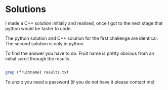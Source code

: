 # Solutions

I made a C++ solution initially and realised, once I got to the next stage that python would be faster to code.

The python solution and C++ solution for the first challenge are identical.
The second solution is only in python.

To find the answer you have to do. Fruit name is pretty obvious from an initial scroll through the results.

```bash

grep (fruitname) results.txt
```

To unzip you need a password (if you do not have it please contact me)
